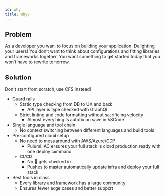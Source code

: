 ```yaml
---
id: why
title: Why?
---
```


## Problem

As a developer you want to focus on building your application. Delighting your users! You don’t want to think about configurations and fitting libraries and frameworks together. You want something to get started today that you won’t have to rewrite tomorrow.

## Solution

Don't start from scratch, use CFS instead!

- Guard rails
  - Static type checking from DB to UX and back
    - API layer is type checked with GraphQL
  - Strict linting and code formatting without sacrificing velocity
    - Almost everything is autofix on save in VSCode
- Single language and tool chain
  - No context switching between different languages and build tools
- Pre-configured cloud setup
  - No need to mess around with AWS/Azure/GCP
    - Pulumi IAC ensures your full stack is cloud production ready with one deploy command
  - CI/CD
    - No 💩 gets checked in
    - Pushes to master automatically update infra and deploy your full stack
- Best tools in class
  - Every [library and framework](/docs/libraries_and_frameworks) has a large community
  - Ensures fewer edge cases and better support
